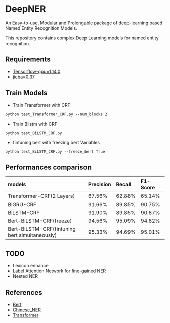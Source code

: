 # DeepNER
An Easy-to-use, Modular and Prolongable package of deep-learning based Named Entity Recognition Models.

This repository contains complex Deep Learning models for named entity recognition.

## Requirements
- [Tensorflow-gpu=1.14.0](https://github.com/tensorflow/tensorflow)
- [jieba=0.37](https://github.com/fxsjy/jieba)

## Train Models
* Train Transformer with CRF
```shell
python test_Transformer_CRF.py --num_blocks 2
```
* Train Bilstm with CRF
```shell
python test_BiLSTM_CRF.py
```
* fintuning bert with freezing bert Variables
```shell
python test_BiLSTM_CRF.py --freeze_bert True
```

## Performances comparison
| models | Precision | Recall | F1-Score |
| :------| :------ | :------ | :------ |
| Transformer-CRF(2 Layers)  | 67.56% | 62.88% | 65.14% |
| BiGRU-CRF | 91.66% | 89.85% | 90.75% |
| BiLSTM-CRF | 91.90% | 89.85% | 90.87% |
| Bert-BiLSTM-CRF(freeze) | 94.56% |  95.09% | 94.82%  |
| Bert-BiLSTM-CRF(fintuning bert simultaneously) |  95.33% | 94.69% | 95.01% |

## TODO

* Lexicon enhance
* Label Attention Network for fine-gained NER
* Nested NER

## References

* [Bert](https://github.com/google-research/bert)
* [Chinese_NER](https://github.com/ProHiryu/bert-chinese-ner)
* [Transformer](https://github.com/DongjunLee/transformer-tensorflow)
